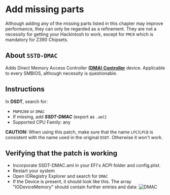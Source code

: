 # Add missing parts
Although adding any of the missing parts listed in this chapter may improve performance, they can only be regarded as a refinement. They are not a necessity for getting your Hackintosh to work, except for `PMCR` which is mandatory for Z390 Chipsets.

## About `SSTD-DMAC`
Adds Direct Memory Access Controller [**(DMA) Controller**](https://binaryterms.com/direct-memory-access-dma.html) device. Applicable to every SMBIOS, although necessity is questionable.

## Instructions

In **DSDT**, search for:

- `PNP0200` or `DMAC`
-  If missing, add ***SSDT-DMAC*** (export as `.aml`)
-  Supported CPU Family: any

**CAUTION:** When using this patch, make sure that the name `LPC`/`LPCB` is consistent with the name used in the original `DSDT`. Otherwise it won't work.

## Verifying that the patch is working
- Incorporate SSDT-DMAC.aml in your EFI's ACPI folder and config.plist.
- Restart your system 
- Open IORegistry Explorer and search for `DMAC`
- If the Device is present, it should look like this. The array "IODeviceMemory" should contain further entries and data:
  ![DMAC](https://user-images.githubusercontent.com/76865553/141217597-78d7dcbb-2a7a-4910-a607-b1ec7e780d35.png)
